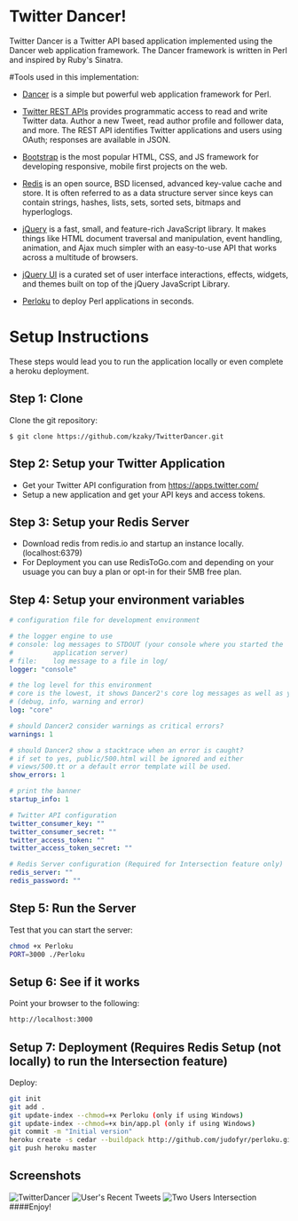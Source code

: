 Twitter Dancer!
=======

Twitter Dancer is a Twitter API based application implemented using the Dancer web application framework. The Dancer framework is written in Perl and inspired by Ruby's Sinatra.


#Tools used in this implementation:

* [Dancer] is a simple but powerful web application framework for Perl.

* [Twitter REST APIs] provides programmatic access to read and write Twitter data. Author a new Tweet, read author profile and follower data, and more. The REST API identifies Twitter applications and users using OAuth; responses are available in JSON.

* [Bootstrap] is the most popular HTML, CSS, and JS framework for developing responsive, mobile first projects on the web.

* [Redis] is an open source, BSD licensed, advanced key-value cache and store. It is often referred to as a data structure server since keys can contain strings, hashes, lists, sets, sorted sets, bitmaps and hyperloglogs.

* [jQuery] is a fast, small, and feature-rich JavaScript library. It makes things like HTML document traversal and manipulation, event handling, animation, and Ajax much simpler with an easy-to-use API that works across a multitude of browsers.

* [jQuery UI] is a curated set of user interface interactions, effects, widgets, and themes built on top of the jQuery JavaScript Library.

* [Perloku] to deploy Perl applications in seconds. 

# Setup Instructions 
These steps would lead you to run the application locally or even complete a  heroku deployment.

## Step 1: Clone

Clone the git repository:

```git
$ git clone https://github.com/kzaky/TwitterDancer.git

```

## Step 2: Setup your Twitter Application

* Get your Twitter API configuration from https://apps.twitter.com/
* Setup a new application and get your API keys and access tokens.

## Step 3: Setup your Redis Server

* Download redis from redis.io and startup an instance locally. (localhost:6379)
* For Deployment you can use RedisToGo.com and depending on your usuage you can buy a plan or opt-in for their 5MB free plan.


## Step 4: Setup your environment variables

```yaml
# configuration file for development environment

# the logger engine to use
# console: log messages to STDOUT (your console where you started the
#          application server)
# file:    log message to a file in log/
logger: "console"

# the log level for this environment
# core is the lowest, it shows Dancer2's core log messages as well as yours
# (debug, info, warning and error)
log: "core"

# should Dancer2 consider warnings as critical errors?
warnings: 1

# should Dancer2 show a stacktrace when an error is caught?
# if set to yes, public/500.html will be ignored and either
# views/500.tt or a default error template will be used.
show_errors: 1

# print the banner
startup_info: 1

# Twitter API configuration
twitter_consumer_key: ""
twitter_consumer_secret: ""
twitter_access_token: ""
twitter_access_token_secret: ""

# Redis Server configuration (Required for Intersection feature only)
redis_server: ""
redis_password: ""
```

## Step 5: Run the Server

Test that you can start the server:

```sh
chmod +x Perloku
PORT=3000 ./Perloku
```

## Setup 6: See if it works

Point your browser to the following:

```sh
http://localhost:3000
```
## Setup 7: Deployment (Requires Redis Setup (not locally) to run the Intersection feature)

Deploy:

```sh
git init
git add .
git update-index --chmod=+x Perloku (only if using Windows)
git update-index --chmod=+x bin/app.pl (only if using Windows)
git commit -m "Initial version"
heroku create -s cedar --buildpack http://github.com/judofyr/perloku.git
git push heroku master
```
## Screenshots

![TwitterDancer](/public/images/screenshots/app.jpg)
![User's Recent Tweets](/public/images/screenshots/recent.jpg)
![Two Users Intersection](/public/images/screenshots/intersection.jpg)
####Enjoy!

[jQuery]:http://jquery.com
[Perloku]:http://github.com/judofyr/perloku.git
[Bootstrap]:http://getbootstrap.com/
[Redis]:http://redis.io/
[jQuery UI]:http://jqueryui.com/
[Twitter REST APIs]:https://dev.twitter.com/overview/documentation
[Dancer]:http://perldancer.org/